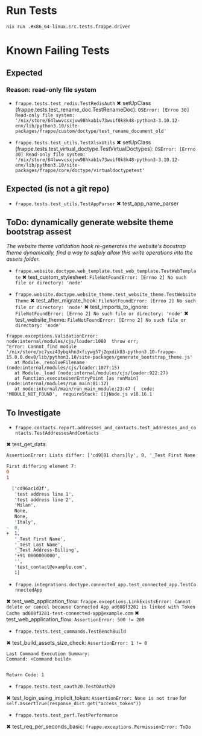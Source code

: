 # Run Tests

```console
nix run .#x86_64-linux.src.tests.frappe.driver
```

# Known Failing Tests

## Expected

### Reason: read-only file system

- `frappe.tests.test_redis.TestRedisAuth`
✖ setUpClass (frappe.tests.test_rename_doc.TestRenameDoc): `OSError: [Errno 30] Read-only file system: '/nix/store/64lwwvcsxjvw98hkab1v73wvif0k8k48-python3-3.10.12-env/lib/python3.10/site-packages/frappe/custom/doctype/test_rename_document_old'`

- `frappe.tests.test_utils.TestXlsxUtils`
✖ setUpClass (frappe.tests.test_virtual_doctype.TestVirtualDoctypes): `OSError: [Errno 30] Read-only file system: '/nix/store/64lwwvcsxjvw98hkab1v73wvif0k8k48-python3-3.10.12-env/lib/python3.10/site-packages/frappe/core/doctype/virtualdoctypetest'`

## Expected (is not a git repo)

- `frappe.tests.test_utils.TestAppParser`
✖ test_app_name_parser

## ToDo: dynamically generate website theme bootstrap assest

_The website theme validation hook re-generates the website's boostrap theme dynamically,
find a way to safely allow this write operations into the assets folder._

- `frappe.website.doctype.web_template.test_web_template.TestWebTemplate`
✖ test_custom_stylesheet: `FileNotFoundError: [Errno 2] No such file or directory: 'node'`

- `frappe.website.doctype.website_theme.test_website_theme.TestWebsiteTheme`
✖ test_after_migrate_hook: `FileNotFoundError: [Errno 2] No such file or directory: 'node'`
✖ test_imports_to_ignore: `FileNotFoundError: [Errno 2] No such file or directory: 'node'`
✖ test_website_theme: `FileNotFoundError: [Errno 2] No such file or directory: 'node'`

```
frappe.exceptions.ValidationError: node:internal/modules/cjs/loader:1080  throw err;
^Error: Cannot find module '/nix/store/xc7yxz43ybqkhn3xfiywg57j2qxdik83-python3.10-frappe-15.0.0.dev0/lib/python3.10/site-packages/generate_bootstrap_theme.js'
   at Module._resolveFilename (node:internal/modules/cjs/loader:1077:15)
   at Module._load (node:internal/modules/cjs/loader:922:27)
   at Function.executeUserEntryPoint [as runMain] (node:internal/modules/run_main:81:12)
   at node:internal/main/run_main_module:23:47 {  code: 'MODULE_NOT_FOUND',  requireStack: []}Node.js v18.16.1
```

## To Investigate

- `frappe.contacts.report.addresses_and_contacts.test_addresses_and_contacts.TestAddressesAndContacts`

✖ test_get_data:

```diff
AssertionError: Lists differ: ['cd9[81 chars]ly', 0, '_Test First Name', '_Test Last Name',[73 chars]', 1] != ['cd9[81 chars]ly', 1, '_Test First Name', '_Test Last Name',[73 chars]', 1]

First differing element 7:
0
1

  ['cd96ac1d3f',
   'test address line 1',
   'test address line 2',
   'Milan',
   None,
   None,
   'Italy',
-  0,
+  1,
   '_Test First Name',
   '_Test Last Name',
   '_Test Address-Billing',
   '+91 0000000000',
   '',
   'test_contact@example.com',
   1]
```

- `frappe.integrations.doctype.connected_app.test_connected_app.TestConnectedApp`

✖ test_web_application_flow: `frappe.exceptions.LinkExistsError: Cannot delete or cancel because Connected App ad608f3281 is linked with Token Cache ad608f3281-test-connected-app@example.com`
✖ test_web_application_flow: `AssertionError: 500 != 200`

- `frappe.tests.test_commands.TestBenchBuild`

✖ test_build_assets_size_check: `AssertionError: 1 != 0`

```console
Last Command Execution Summary:
Command: <Command build>


Return Code: 1
```

- `frappe.tests.test_oauth20.TestOAuth20`

✖ test_login_using_implicit_token: `AssertionError: None is not true` for `self.assertTrue(response_dict.get("access_token"))`

- `frappe.tests.test_perf.TestPerformance`

✖ test_req_per_seconds_basic: `frappe.exceptions.PermissionError: ToDo`
